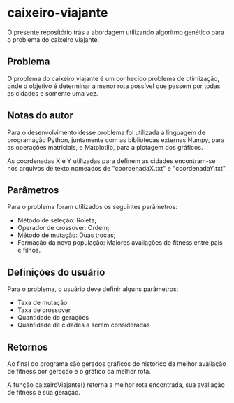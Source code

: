 # caixeiro-viajante
O presente repositório trás a abordagem utilizando algoritmo genético para o problema do caixeiro viajante.

## Problema
O problema do caixeiro viajante é um conhecido problema de otimização, onde o objetivo é determinar a menor rota possível que passem por todas as cidades e somente uma vez.

## Notas do autor
Para o desenvolvimento desse problema foi utilizada a linguagem de programação Python, juntamente com as bibliotecas externas Numpy, para as operações matriciais, e Matplotlib, para a plotagem dos gráficos.

As coordenadas X e Y utilizadas para definem as cidades encontram-se nos arquivos de texto nomeados de "coordenadaX.txt" e "coordenadaY.txt".

## Parâmetros
Para o problema foram utilizados os seguintes parâmetros:
- Método de seleção: Roleta;
- Operador de crossover: Ordem;
- Método de mutação: Duas trocas;
- Formação da nova população: Maiores avaliações de fitness entre pais e filhos.

## Definições do usuário
Para o problema, o usuário deve definir alguns parâmetros:
- Taxa de mutação
- Taxa de crossover
- Quantidade de gerações
- Quantidade de cidades a serem consideradas

## Retornos
Ao final do programa são gerados gráficos do histórico da melhor avaliação de fitness por geração e o gráfico da melhor rota. 

A função caixeiroViajante() retorna a melhor rota encontrada, sua avaliação de fitness e sua geração.
